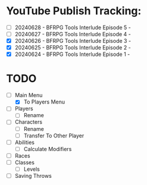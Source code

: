 # YouTube Publish Tracking:
 
 - [ ] 20240628 - BFRPG Tools Interlude Episode 5 - 
 - [ ] 20240627 - BFRPG Tools Interlude Episode 4 - 
 - [x] 20240626 - BFRPG Tools Interlude Episode 3 - 
 - [x] 20240625 - BFRPG Tools Interlude Episode 2 - 
 - [x] 20240624 - BFRPG Tools Interlude Episode 1 - 

# TODO

 - [ ] Main Menu
   - [x] To Players Menu
 - [ ] Players
   - [ ] Rename
 - [ ] Characters
   - [ ] Rename
   - [ ] Transfer To Other Player
 - [ ] Abilities
   - [ ] Calculate Modifiers
 - [ ] Races
 - [ ] Classes
   - [ ] Levels
 - [ ] Saving Throws